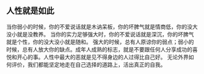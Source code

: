 ## 人性就是如此

当你弱小的时候，你的不爱说话就是木讷呆板，你的坏脾气就是情商低，你的没大没小就是没教养。
当你的实力足够强大时，你的不爱说话就是深沉，你的坏脾气就是个性，你的没大没小就是随和。
强大的时候，总有人原谅你的弱点；弱小的时候，总有人放大你的缺点。成年人成熟的标志，就是不要跟任何人分享成功的喜悦和开心的事。人性中最大的恶就是见不得身边的人过得比自己好。
无论外界如何评价，我们都能坚定地走在自己选择的道路上，活出真正的自我。